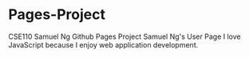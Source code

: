 # Pages-Project
CSE110 Samuel Ng Github Pages Project
Samuel Ng's User Page
I love JavaScript because I enjoy web application development.